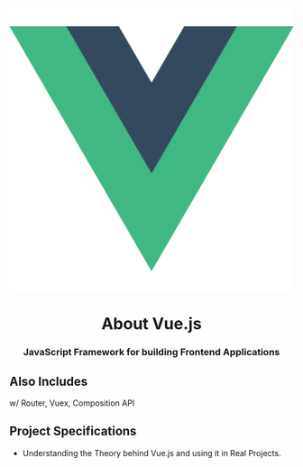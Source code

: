 <h1 align = "center">
<br>
  <img src = "img/logo.png" width = "600">
  <br>
    <br>
    About Vue.js
  <br>
</ H1>

<h3 align = "center"> JavaScript Framework for building Frontend Applications </h3>

## Also Includes

w/ Router, Vuex, Composition API

## Project Specifications

- Understanding the Theory behind Vue.js and using it in Real Projects.